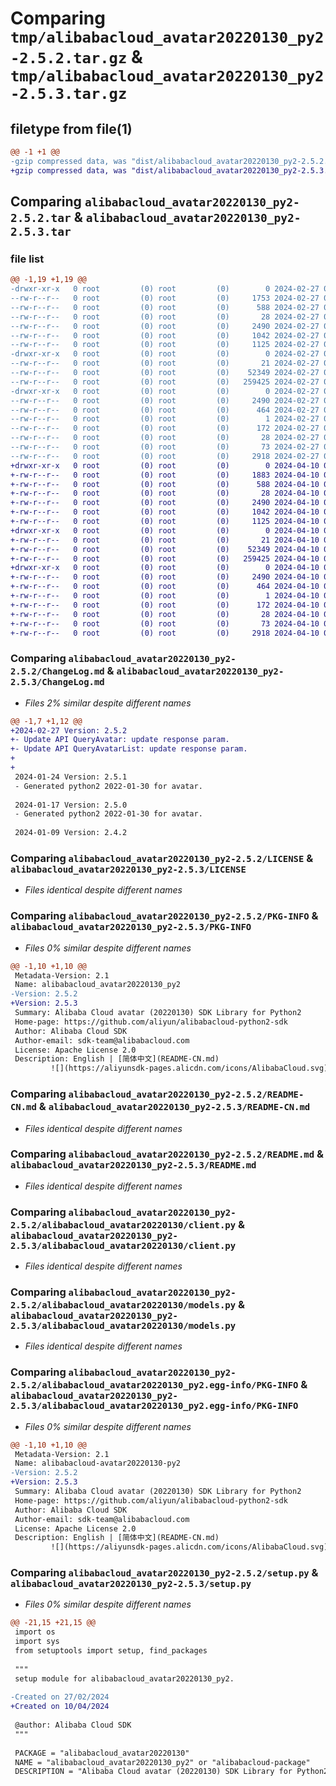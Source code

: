 # Comparing `tmp/alibabacloud_avatar20220130_py2-2.5.2.tar.gz` & `tmp/alibabacloud_avatar20220130_py2-2.5.3.tar.gz`

## filetype from file(1)

```diff
@@ -1 +1 @@
-gzip compressed data, was "dist/alibabacloud_avatar20220130_py2-2.5.2.tar", last modified: Tue Feb 27 03:13:28 2024, max compression
+gzip compressed data, was "dist/alibabacloud_avatar20220130_py2-2.5.3.tar", last modified: Wed Apr 10 09:10:00 2024, max compression
```

## Comparing `alibabacloud_avatar20220130_py2-2.5.2.tar` & `alibabacloud_avatar20220130_py2-2.5.3.tar`

### file list

```diff
@@ -1,19 +1,19 @@
-drwxr-xr-x   0 root         (0) root         (0)        0 2024-02-27 03:13:28.000000 alibabacloud_avatar20220130_py2-2.5.2/
--rw-r--r--   0 root         (0) root         (0)     1753 2024-02-27 03:13:28.000000 alibabacloud_avatar20220130_py2-2.5.2/ChangeLog.md
--rw-r--r--   0 root         (0) root         (0)      588 2024-02-27 03:13:28.000000 alibabacloud_avatar20220130_py2-2.5.2/LICENSE
--rw-r--r--   0 root         (0) root         (0)       28 2024-02-27 03:13:28.000000 alibabacloud_avatar20220130_py2-2.5.2/MANIFEST.in
--rw-r--r--   0 root         (0) root         (0)     2490 2024-02-27 03:13:28.000000 alibabacloud_avatar20220130_py2-2.5.2/PKG-INFO
--rw-r--r--   0 root         (0) root         (0)     1042 2024-02-27 03:13:28.000000 alibabacloud_avatar20220130_py2-2.5.2/README-CN.md
--rw-r--r--   0 root         (0) root         (0)     1125 2024-02-27 03:13:28.000000 alibabacloud_avatar20220130_py2-2.5.2/README.md
-drwxr-xr-x   0 root         (0) root         (0)        0 2024-02-27 03:13:28.000000 alibabacloud_avatar20220130_py2-2.5.2/alibabacloud_avatar20220130/
--rw-r--r--   0 root         (0) root         (0)       21 2024-02-27 03:13:28.000000 alibabacloud_avatar20220130_py2-2.5.2/alibabacloud_avatar20220130/__init__.py
--rw-r--r--   0 root         (0) root         (0)    52349 2024-02-27 03:13:28.000000 alibabacloud_avatar20220130_py2-2.5.2/alibabacloud_avatar20220130/client.py
--rw-r--r--   0 root         (0) root         (0)   259425 2024-02-27 03:13:28.000000 alibabacloud_avatar20220130_py2-2.5.2/alibabacloud_avatar20220130/models.py
-drwxr-xr-x   0 root         (0) root         (0)        0 2024-02-27 03:13:28.000000 alibabacloud_avatar20220130_py2-2.5.2/alibabacloud_avatar20220130_py2.egg-info/
--rw-r--r--   0 root         (0) root         (0)     2490 2024-02-27 03:13:28.000000 alibabacloud_avatar20220130_py2-2.5.2/alibabacloud_avatar20220130_py2.egg-info/PKG-INFO
--rw-r--r--   0 root         (0) root         (0)      464 2024-02-27 03:13:28.000000 alibabacloud_avatar20220130_py2-2.5.2/alibabacloud_avatar20220130_py2.egg-info/SOURCES.txt
--rw-r--r--   0 root         (0) root         (0)        1 2024-02-27 03:13:28.000000 alibabacloud_avatar20220130_py2-2.5.2/alibabacloud_avatar20220130_py2.egg-info/dependency_links.txt
--rw-r--r--   0 root         (0) root         (0)      172 2024-02-27 03:13:28.000000 alibabacloud_avatar20220130_py2-2.5.2/alibabacloud_avatar20220130_py2.egg-info/requires.txt
--rw-r--r--   0 root         (0) root         (0)       28 2024-02-27 03:13:28.000000 alibabacloud_avatar20220130_py2-2.5.2/alibabacloud_avatar20220130_py2.egg-info/top_level.txt
--rw-r--r--   0 root         (0) root         (0)       73 2024-02-27 03:13:28.000000 alibabacloud_avatar20220130_py2-2.5.2/setup.cfg
--rw-r--r--   0 root         (0) root         (0)     2918 2024-02-27 03:13:28.000000 alibabacloud_avatar20220130_py2-2.5.2/setup.py
+drwxr-xr-x   0 root         (0) root         (0)        0 2024-04-10 09:10:00.000000 alibabacloud_avatar20220130_py2-2.5.3/
+-rw-r--r--   0 root         (0) root         (0)     1883 2024-04-10 09:09:59.000000 alibabacloud_avatar20220130_py2-2.5.3/ChangeLog.md
+-rw-r--r--   0 root         (0) root         (0)      588 2024-04-10 09:09:59.000000 alibabacloud_avatar20220130_py2-2.5.3/LICENSE
+-rw-r--r--   0 root         (0) root         (0)       28 2024-04-10 09:09:59.000000 alibabacloud_avatar20220130_py2-2.5.3/MANIFEST.in
+-rw-r--r--   0 root         (0) root         (0)     2490 2024-04-10 09:10:00.000000 alibabacloud_avatar20220130_py2-2.5.3/PKG-INFO
+-rw-r--r--   0 root         (0) root         (0)     1042 2024-04-10 09:09:59.000000 alibabacloud_avatar20220130_py2-2.5.3/README-CN.md
+-rw-r--r--   0 root         (0) root         (0)     1125 2024-04-10 09:09:59.000000 alibabacloud_avatar20220130_py2-2.5.3/README.md
+drwxr-xr-x   0 root         (0) root         (0)        0 2024-04-10 09:10:00.000000 alibabacloud_avatar20220130_py2-2.5.3/alibabacloud_avatar20220130/
+-rw-r--r--   0 root         (0) root         (0)       21 2024-04-10 09:09:59.000000 alibabacloud_avatar20220130_py2-2.5.3/alibabacloud_avatar20220130/__init__.py
+-rw-r--r--   0 root         (0) root         (0)    52349 2024-04-10 09:09:59.000000 alibabacloud_avatar20220130_py2-2.5.3/alibabacloud_avatar20220130/client.py
+-rw-r--r--   0 root         (0) root         (0)   259425 2024-04-10 09:09:59.000000 alibabacloud_avatar20220130_py2-2.5.3/alibabacloud_avatar20220130/models.py
+drwxr-xr-x   0 root         (0) root         (0)        0 2024-04-10 09:10:00.000000 alibabacloud_avatar20220130_py2-2.5.3/alibabacloud_avatar20220130_py2.egg-info/
+-rw-r--r--   0 root         (0) root         (0)     2490 2024-04-10 09:10:00.000000 alibabacloud_avatar20220130_py2-2.5.3/alibabacloud_avatar20220130_py2.egg-info/PKG-INFO
+-rw-r--r--   0 root         (0) root         (0)      464 2024-04-10 09:10:00.000000 alibabacloud_avatar20220130_py2-2.5.3/alibabacloud_avatar20220130_py2.egg-info/SOURCES.txt
+-rw-r--r--   0 root         (0) root         (0)        1 2024-04-10 09:10:00.000000 alibabacloud_avatar20220130_py2-2.5.3/alibabacloud_avatar20220130_py2.egg-info/dependency_links.txt
+-rw-r--r--   0 root         (0) root         (0)      172 2024-04-10 09:10:00.000000 alibabacloud_avatar20220130_py2-2.5.3/alibabacloud_avatar20220130_py2.egg-info/requires.txt
+-rw-r--r--   0 root         (0) root         (0)       28 2024-04-10 09:10:00.000000 alibabacloud_avatar20220130_py2-2.5.3/alibabacloud_avatar20220130_py2.egg-info/top_level.txt
+-rw-r--r--   0 root         (0) root         (0)       73 2024-04-10 09:10:00.000000 alibabacloud_avatar20220130_py2-2.5.3/setup.cfg
+-rw-r--r--   0 root         (0) root         (0)     2918 2024-04-10 09:09:59.000000 alibabacloud_avatar20220130_py2-2.5.3/setup.py
```

### Comparing `alibabacloud_avatar20220130_py2-2.5.2/ChangeLog.md` & `alibabacloud_avatar20220130_py2-2.5.3/ChangeLog.md`

 * *Files 2% similar despite different names*

```diff
@@ -1,7 +1,12 @@
+2024-02-27 Version: 2.5.2
+- Update API QueryAvatar: update response param.
+- Update API QueryAvatarList: update response param.
+
+
 2024-01-24 Version: 2.5.1
 - Generated python2 2022-01-30 for avatar.
 
 2024-01-17 Version: 2.5.0
 - Generated python2 2022-01-30 for avatar.
 
 2024-01-09 Version: 2.4.2
```

### Comparing `alibabacloud_avatar20220130_py2-2.5.2/LICENSE` & `alibabacloud_avatar20220130_py2-2.5.3/LICENSE`

 * *Files identical despite different names*

### Comparing `alibabacloud_avatar20220130_py2-2.5.2/PKG-INFO` & `alibabacloud_avatar20220130_py2-2.5.3/PKG-INFO`

 * *Files 0% similar despite different names*

```diff
@@ -1,10 +1,10 @@
 Metadata-Version: 2.1
 Name: alibabacloud_avatar20220130_py2
-Version: 2.5.2
+Version: 2.5.3
 Summary: Alibaba Cloud avatar (20220130) SDK Library for Python2
 Home-page: https://github.com/aliyun/alibabacloud-python2-sdk
 Author: Alibaba Cloud SDK
 Author-email: sdk-team@alibabacloud.com
 License: Apache License 2.0
 Description: English | [简体中文](README-CN.md)
         ![](https://aliyunsdk-pages.alicdn.com/icons/AlibabaCloud.svg)
```

### Comparing `alibabacloud_avatar20220130_py2-2.5.2/README-CN.md` & `alibabacloud_avatar20220130_py2-2.5.3/README-CN.md`

 * *Files identical despite different names*

### Comparing `alibabacloud_avatar20220130_py2-2.5.2/README.md` & `alibabacloud_avatar20220130_py2-2.5.3/README.md`

 * *Files identical despite different names*

### Comparing `alibabacloud_avatar20220130_py2-2.5.2/alibabacloud_avatar20220130/client.py` & `alibabacloud_avatar20220130_py2-2.5.3/alibabacloud_avatar20220130/client.py`

 * *Files identical despite different names*

### Comparing `alibabacloud_avatar20220130_py2-2.5.2/alibabacloud_avatar20220130/models.py` & `alibabacloud_avatar20220130_py2-2.5.3/alibabacloud_avatar20220130/models.py`

 * *Files identical despite different names*

### Comparing `alibabacloud_avatar20220130_py2-2.5.2/alibabacloud_avatar20220130_py2.egg-info/PKG-INFO` & `alibabacloud_avatar20220130_py2-2.5.3/alibabacloud_avatar20220130_py2.egg-info/PKG-INFO`

 * *Files 0% similar despite different names*

```diff
@@ -1,10 +1,10 @@
 Metadata-Version: 2.1
 Name: alibabacloud-avatar20220130-py2
-Version: 2.5.2
+Version: 2.5.3
 Summary: Alibaba Cloud avatar (20220130) SDK Library for Python2
 Home-page: https://github.com/aliyun/alibabacloud-python2-sdk
 Author: Alibaba Cloud SDK
 Author-email: sdk-team@alibabacloud.com
 License: Apache License 2.0
 Description: English | [简体中文](README-CN.md)
         ![](https://aliyunsdk-pages.alicdn.com/icons/AlibabaCloud.svg)
```

### Comparing `alibabacloud_avatar20220130_py2-2.5.2/setup.py` & `alibabacloud_avatar20220130_py2-2.5.3/setup.py`

 * *Files 0% similar despite different names*

```diff
@@ -21,15 +21,15 @@
 import os
 import sys
 from setuptools import setup, find_packages
 
 """
 setup module for alibabacloud_avatar20220130_py2.
 
-Created on 27/02/2024
+Created on 10/04/2024
 
 @author: Alibaba Cloud SDK
 """
 
 PACKAGE = "alibabacloud_avatar20220130"
 NAME = "alibabacloud_avatar20220130_py2" or "alibabacloud-package"
 DESCRIPTION = "Alibaba Cloud avatar (20220130) SDK Library for Python2"
```

